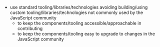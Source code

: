 - use standard tooling/libraries/technologies avoiding building/using custom tooling/libraries/technologies not commonly used by the JavaScript community
  - to keep the components/tooling accessible/approachable in contributing
  - to keep the components/tooling easy to upgrade to changes in the JavaScript community
